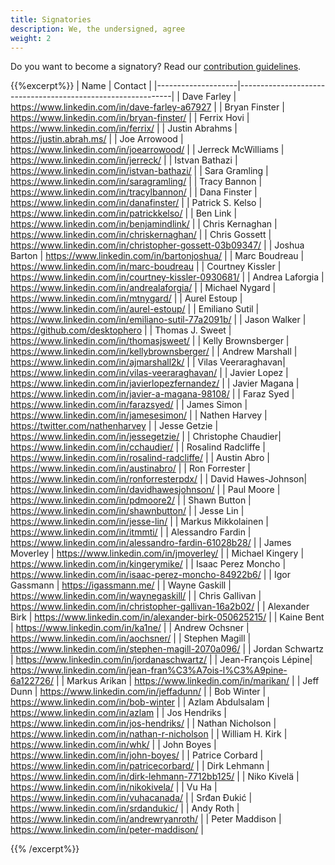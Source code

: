 ```yaml
---
title: Signatories
description: We, the undersigned, agree
weight: 2
---
```


Do you want to become a signatory? Read our [contribution guidelines](https://github.com/Minimum-CD/cd-manifesto/blob/master/CONTRIBUTING.md).

{{%excerpt%}}
| Name               | Contact                                                     |
|--------------------|-------------------------------------------------------------|
| Dave Farley        | <https://www.linkedin.com/in/dave-farley-a67927>            |
| Bryan Finster      | <https://www.linkedin.com/in/bryan-finster/>                |
| Ferrix Hovi        | <https://www.linkedin.com/in/ferrix/>                       |
| Justin Abrahms     | <https://justin.abrah.ms/>                                  |
| Joe Arrowood       | <https://www.linkedin.com/in/joearrowood/>                  |
| Jerreck McWilliams | <https://www.linkedin.com/in/jerreck/>                      |
| Istvan Bathazi     | <https://www.linkedin.com/in/istvan-bathazi/>               |
| Sara Gramling      | <https://www.linkedin.com/in/saragramling/>                 |
| Tracy Bannon       | <https://www.linkedin.com/in/tracylbannon/>                 |
| Dana Finster       | <https://www.linkedin.com/in/danafinster/>                  |
| Patrick S. Kelso   | <https://www.linkedin.com/in/patrickkelso/>                 |
| Ben Link           | <https://www.linkedin.com/in/benjamindlink/>                |
| Chris Kernaghan    | <https://www.linkedin.com/in/chriskernaghan/>               |
| Chris Gossett      | <https://www.linkedin.com/in/christopher-gossett-03b09347/> |
| Joshua Barton      | <https://www.linkedin.com/in/bartonjoshua/>                 |
| Marc Boudreau      | <https://www.linkedin.com/in/marc-boudreau>                 |
| Courtney Kissler   | <https://www.linkedin.com/in/courtney-kissler-0930681/>     |
| Andrea Laforgia    | <https://www.linkedin.com/in/andrealaforgia/>               |
| Michael Nygard     | <https://www.linkedin.com/in/mtnygard/>                     |
| Aurel Estoup       | <https://www.linkedin.com/in/aurel-estoup/>                 |
| Emiliano Sutil     | <https://www.linkedin.com/in/emiliano-sutil-77a2091b/>      |
| Jason Walker       | <https://github.com/desktophero>                            |
| Thomas J. Sweet    | <https://www.linkedin.com/in/thomasjsweet/>                 |
| Kelly Brownsberger | <https://www.linkedin.com/in/kellybrownsberger/>            |
| Andrew Marshall    | <https://www.linkedin.com/in/ajmarshall2k/>                 |
| Vilas Veeraraghavan| <https://www.linkedin.com/in/vilas-veeraraghavan/>          |
| Javier Lopez       | <https://www.linkedin.com/in/javierlopezfernandez/>         |
| Javier Magana      | <https://www.linkedin.com/in/javier-a-magana-98108/>        |
| Faraz Syed         | <https://www.linkedin.com/in/farazsyed/>                    |
| James Simon        | <https://www.linkedin.com/in/jamesesimon/>                  |
| Nathen Harvey      | <https://twitter.com/nathenharvey>                          |
| Jesse Getzie       | <https://www.linkedin.com/in/jessegetzie/>                  |
| Christophe Chaudier| <https://www.linkedin.com/in/cchaudier/>                    |
| Rosalind Radcliffe | <https://www.linkedin.com/in/rosalind-radcliffe/>           | 
| Austin Abro        | <https://www.linkedin.com/in/austinabro/>                   |
| Ron Forrester      | <https://www.linkedin.com/in/ronforresterpdx/>              |
| David Hawes-Johnson| <https://www.linkedin.com/in/davidhawesjohnson/>            |
| Paul Moore         | <https://www.linkedin.com/in/pdmoore2/>                     |
| Shawn Button       | <https://www.linkedin.com/in/shawnbutton/>                  |
| Jesse Lin          | <https://www.linkedin.com/in/jesse-lin/>                    |
| Markus Mikkolainen | <https://www.linkedin.com/in/itmmti/>                       |
| Alessandro Fardin  | <https://www.linkedin.com/in/alessandro-fardin-61028b28/>   |
| James Moverley     | <https://www.linkedin.com/in/jmoverley/>                    |
| Michael Kingery    | <https://www.linkedin.com/in/kingerymike/>                  |
| Isaac Perez Moncho | <https://www.linkedin.com/in/isaac-perez-moncho-84922b6/>   |
| Igor Gassmann      | <https://igassmann.me/>                                     |
| Wayne Gaskill      | <https://www.linkedin.com/in/waynegaskill/>                 |
| Chris Gallivan     | <https://www.linkedin.com/in/christopher-gallivan-16a2b02/> |
| Alexander Birk     | <https://www.linkedin.com/in/alexander-birk-050625215/>     |
| Kaine Bent         | <https://www.linkedin.com/in/ka1ne/>                        |
| Andrew Ochsner     | <https://www.linkedin.com/in/aochsner/>                     |
| Stephen Magill     | <https://www.linkedin.com/in/stephen-magill-2070a096/>      |
| Jordan Schwartz    | <https://www.linkedin.com/in/jordanaschwartz/>              |
| Jean-François Lépine| <https://www.linkedin.com/in/jean-fran%C3%A7ois-l%C3%A9pine-6a122726/> |
| Markus Arikan      | <https://www.linkedin.com/in/marikan/>                      |
| Jeff Dunn          | <https://www.linkedin.com/in/jeffadunn/>                    |
| Bob Winter         | <https://www.linkedin.com/in/bob-winter>                    |
| Azlam Abdulsalam   | <https://www.linkedin.com/in/azlam>                         |
| Jos Hendriks       | <https://www.linkedin.com/in/jos-hendriks/>                 |
| Nathan Nicholson   | <https://www.linkedin.com/in/nathan-r-nicholson>            |
| William H. Kirk    | <https://www.linkedin.com/in/whk/>                          |
| John Boyes         | <https://www.linkedin.com/in/john-boyes/>                   |
| Patrice Corbard    | <https://www.linkedin.com/in/patricecorbard/>               |
| Dirk Lehmann       | <https://www.linkedin.com/in/dirk-lehmann-7712bb125/>       |
| Niko Kivelä        | <https://www.linkedin.com/in/nikokivela/>                   |
| Vu Ha              | <https://www.linkedin.com/in/vuhacanada/>                   |
| Srđan Đukić        | <https://www.linkedin.com/in/srdandukic/>                   |
| Andy Roth          | <https://www.linkedin.com/in/andrewryanroth/>               |
| Peter Maddison     | <https://www.linkedin.com/in/peter-maddison/>               |

{{% /excerpt%}}
